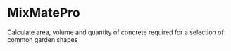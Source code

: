 # MixMatePro
Calculate area, volume and quantity of concrete required for a selection of common garden shapes
